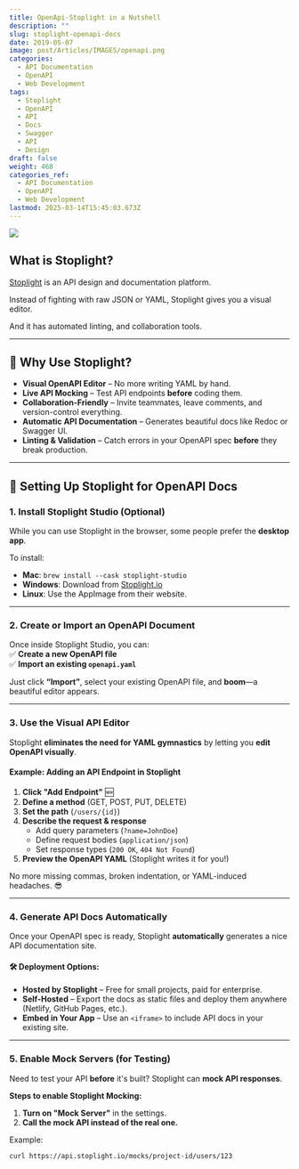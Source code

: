 ```yaml
---
title: OpenApi-Stoplight in a Nutshell
description: ""
slug: stoplight-openapi-docs
date: 2019-05-07
image: post/Articles/IMAGES/openapi.png
categories:
  - API Documentation
  - OpenAPI
  - Web Development
tags:
  - Stoplight
  - OpenAPI
  - API
  - Docs
  - Swagger
  - API
  - Design
draft: false
weight: 468
categories_ref:
  - API Documentation
  - OpenAPI
  - Web Development
lastmod: 2025-03-14T15:45:03.673Z
---
```

<!-- 
# Using Stoplight for OpenAPI Documentation

So, you've tried manually updating your OpenAPI docs, and you’ve realized... it's **painful**. YAML files, broken references, and endless PR reviews—oh my! 

Wouldn’t it be great if there were a **better way** to manage OpenAPI documentation?

Good news: **Stoplight** exists. 🎉
-->

![](/post/Articles/26/stoplightui.png)

## What is Stoplight?

[Stoplight](https://stoplight.io/) is an API design and documentation platform.

Instead of fighting with raw JSON or YAML, Stoplight gives you a visual editor.

And it has automated linting, and collaboration tools.

***

## 🚀 Why Use Stoplight?

* **Visual OpenAPI Editor** – No more writing YAML by hand.
* **Live API Mocking** – Test API endpoints **before** coding them.
* **Collaboration-Friendly** – Invite teammates, leave comments, and version-control everything.
* **Automatic API Documentation** – Generates beautiful docs like Redoc or Swagger UI.
* **Linting & Validation** – Catch errors in your OpenAPI spec **before** they break production.

***

## 🔧 Setting Up Stoplight for OpenAPI Docs

### 1. **Install Stoplight Studio (Optional)**

While you can use Stoplight in the browser, some people prefer the **desktop app**.

To install:

* **Mac**: `brew install --cask stoplight-studio`
* **Windows**: Download from [Stoplight.io](https://stoplight.io/studio)
* **Linux**: Use the AppImage from their website.

***

### 2. **Create or Import an OpenAPI Document**

Once inside Stoplight Studio, you can:\
✅ **Create a new OpenAPI file**\
✅ **Import an existing `openapi.yaml`**

Just click **“Import”**, select your existing OpenAPI file, and **boom**—a beautiful editor appears.

***

### 3. **Use the Visual API Editor**

Stoplight **eliminates the need for YAML gymnastics** by letting you **edit OpenAPI visually**.

#### Example: Adding an API Endpoint in Stoplight

1. **Click "Add Endpoint"** 🆕
2. **Define a method** (GET, POST, PUT, DELETE)
3. **Set the path** (`/users/{id}`)
4. **Describe the request & response**
   * Add query parameters (`?name=JohnDoe`)
   * Define request bodies (`application/json`)
   * Set response types (`200 OK`, `404 Not Found`)
5. **Preview the OpenAPI YAML** (Stoplight writes it for you!)

No more missing commas, broken indentation, or YAML-induced headaches. 😎

***

### 4. **Generate API Docs Automatically**

Once your OpenAPI spec is ready, Stoplight **automatically** generates a nice API documentation site.

#### 🛠️ Deployment Options:

* **Hosted by Stoplight** – Free for small projects, paid for enterprise.
* **Self-Hosted** – Export the docs as static files and deploy them anywhere (Netlify, GitHub Pages, etc.).
* **Embed in Your App** – Use an `<iframe>` to include API docs in your existing site.

***

### 5. **Enable Mock Servers (for Testing)**

Need to test your API **before** it's built? Stoplight can **mock API responses**.

**Steps to enable Stoplight Mocking:**

1. **Turn on "Mock Server"** in the settings.
2. **Call the mock API instead of the real one.**

Example:

```sh
curl https://api.stoplight.io/mocks/project-id/users/123

```
